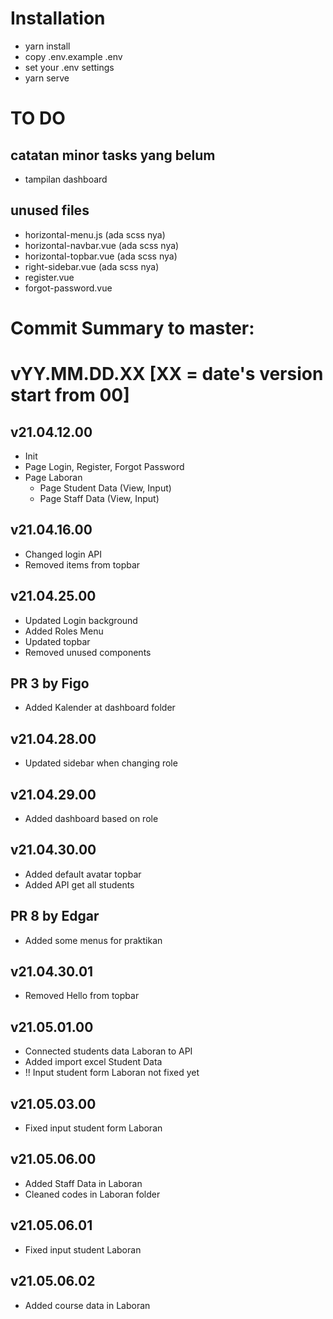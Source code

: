# Installation
- yarn install
- copy .env.example .env
- set your .env settings
- yarn serve

# TO DO
## catatan minor tasks yang belum
- tampilan dashboard

## unused files
- horizontal-menu.js        (ada scss nya)
- horizontal-navbar.vue     (ada scss nya)
- horizontal-topbar.vue     (ada scss nya)
- right-sidebar.vue         (ada scss nya)
- register.vue
- forgot-password.vue

# Commit Summary to master: 
# vYY.MM.DD.XX [XX = date's version start from 00]
## v21.04.12.00
- Init
- Page Login, Register, Forgot Password
- Page Laboran
    - Page Student Data (View, Input)
    - Page Staff Data (View, Input)

## v21.04.16.00
- Changed login API
- Removed items from topbar

## v21.04.25.00
- Updated Login background
- Added Roles Menu
- Updated topbar
- Removed unused components

## PR 3 by Figo
- Added Kalender at dashboard folder

## v21.04.28.00
- Updated sidebar when changing role

## v21.04.29.00
- Added dashboard based on role

## v21.04.30.00
- Added default avatar topbar
- Added API get all students

## PR 8 by Edgar
- Added some menus for praktikan

## v21.04.30.01
- Removed Hello from topbar

## v21.05.01.00
- Connected students data Laboran to API
- Added import excel Student Data
- !! Input student form Laboran not fixed yet

## v21.05.03.00
- Fixed input student form Laboran

## v21.05.06.00
- Added Staff Data in Laboran
- Cleaned codes in Laboran folder

## v21.05.06.01
- Fixed input student Laboran

## v21.05.06.02
- Added course data in Laboran